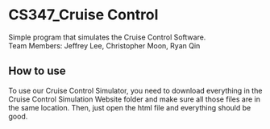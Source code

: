 # CS347_Cruise Control  
  
  
Simple program that simulates the Cruise Control Software.  
Team Members: Jeffrey Lee, Christopher Moon, Ryan Qin  

## How to use  
To use our Cruise Control Simulator, you need to download everything in the  
Cruise Control Simulation Website folder and make sure all those files are in  
the same location. Then, just open the html file and everything should be good.  
